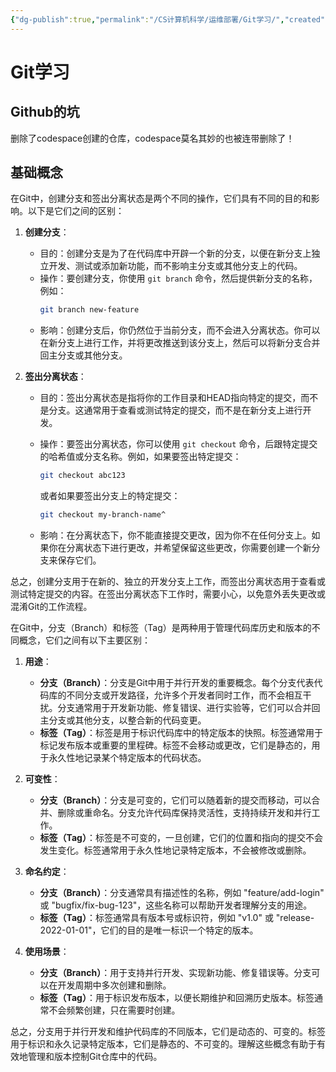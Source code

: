 ```yaml
---
{"dg-publish":true,"permalink":"/CS计算机科学/运维部署/Git学习/","created":"2024-03-03T20:05:24.135+08:00","updated":"2024-03-09T18:08:56.546+08:00"}
---
```


# Git学习

## Github的坑

删除了codespace创建的仓库，codespace莫名其妙的也被连带删除了！

## 基础概念

在Git中，创建分支和签出分离状态是两个不同的操作，它们具有不同的目的和影响。以下是它们之间的区别：

1. **创建分支**：

   - 目的：创建分支是为了在代码库中开辟一个新的分支，以便在新分支上独立开发、测试或添加新功能，而不影响主分支或其他分支上的代码。
   - 操作：要创建分支，你使用 `git branch` 命令，然后提供新分支的名称，例如：
	 ```bash
	 git branch new-feature
	 ```
   - 影响：创建分支后，你仍然位于当前分支，而不会进入分离状态。你可以在新分支上进行工作，并将更改推送到该分支上，然后可以将新分支合并回主分支或其他分支。

2. **签出分离状态**：

   - 目的：签出分离状态是指将你的工作目录和HEAD指向特定的提交，而不是分支。这通常用于查看或测试特定的提交，而不是在新分支上进行开发。
   - 操作：要签出分离状态，你可以使用 `git checkout` 命令，后跟特定提交的哈希值或分支名称。例如，如果要签出特定提交：
	 ```bash
	 git checkout abc123
	 ```

	 或者如果要签出分支上的特定提交：

	 ```bash
	 git checkout my-branch-name^
	 ```
   - 影响：在分离状态下，你不能直接提交更改，因为你不在任何分支上。如果你在分离状态下进行更改，并希望保留这些更改，你需要创建一个新分支来保存它们。

总之，创建分支用于在新的、独立的开发分支上工作，而签出分离状态用于查看或测试特定提交的内容。在签出分离状态下工作时，需要小心，以免意外丢失更改或混淆Git的工作流程。

在Git中，分支（Branch）和标签（Tag）是两种用于管理代码库历史和版本的不同概念，它们之间有以下主要区别：

1. **用途**：

   - **分支（Branch）**：分支是Git中用于并行开发的重要概念。每个分支代表代码库的不同分支或开发路径，允许多个开发者同时工作，而不会相互干扰。分支通常用于开发新功能、修复错误、进行实验等，它们可以合并回主分支或其他分支，以整合新的代码变更。
   - **标签（Tag）**：标签是用于标识代码库中的特定版本的快照。标签通常用于标记发布版本或重要的里程碑。标签不会移动或更改，它们是静态的，用于永久性地记录某个特定版本的代码状态。

2. **可变性**：

   - **分支（Branch）**：分支是可变的，它们可以随着新的提交而移动，可以合并、删除或重命名。分支允许代码库保持灵活性，支持持续开发和并行工作。
   - **标签（Tag）**：标签是不可变的，一旦创建，它们的位置和指向的提交不会发生变化。标签通常用于永久性地记录特定版本，不会被修改或删除。

3. **命名约定**：

   - **分支（Branch）**：分支通常具有描述性的名称，例如 "feature/add-login" 或 "bugfix/fix-bug-123"，这些名称可以帮助开发者理解分支的用途。
   - **标签（Tag）**：标签通常具有版本号或标识符，例如 "v1.0" 或 "release-2022-01-01"，它们的目的是唯一标识一个特定的版本。

4. **使用场景**：

   - **分支（Branch）**：用于支持并行开发、实现新功能、修复错误等。分支可以在开发周期中多次创建和删除。
   - **标签（Tag）**：用于标识发布版本，以便长期维护和回溯历史版本。标签通常不会频繁创建，只在需要时创建。

总之，分支用于并行开发和维护代码库的不同版本，它们是动态的、可变的。标签用于标识和永久记录特定版本，它们是静态的、不可变的。理解这些概念有助于有效地管理和版本控制Git仓库中的代码。
